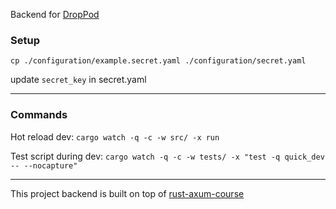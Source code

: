 Backend for [DropPod](https://github.com/Epirius/DropPod)

### Setup
```cp ./configuration/example.secret.yaml ./configuration/secret.yaml ```

update `secret_key` in secret.yaml

-----
### Commands
Hot reload dev:
```cargo watch -q -c -w src/ -x run```

Test script during dev:
```cargo watch -q -c -w tests/ -x "test -q quick_dev -- --nocapture"```




-----
This project backend is built on top of [rust-axum-course](https://github.com/jeremychone-channel/rust-axum-course)
